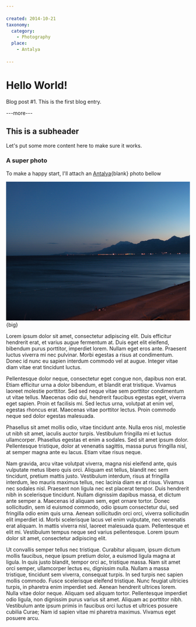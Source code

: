```yaml
---

created: 2014-10-21
taxonomy:
  category:
    - Photography
  place:
    - Antalya
    
---
```


# Hello World!

Blog post #1. This is the first blog entry.

---more---

## This is a subheader

Let's put some more content here to make sure it works.

### A super photo

To make a happy start, I'll attach an [Antalya](//antalya.bel.tr){blank} photo bellow

![Konyaaltı Beach, Antalya](konyaalti.jpg){big}


Lorem ipsum dolor sit amet, consectetur adipiscing elit. Duis efficitur hendrerit erat, et varius augue fermentum at. Duis eget elit eleifend, bibendum purus porttitor, imperdiet lorem. Nullam eget eros ante. Praesent luctus viverra mi nec pulvinar. Morbi egestas a risus at condimentum. Donec id nunc eu sapien interdum commodo vel at augue. Integer vitae diam vitae erat tincidunt luctus.

Pellentesque dolor neque, consectetur eget congue non, dapibus non erat. Etiam efficitur urna a dolor bibendum, et blandit erat tristique. Vivamus laoreet molestie porttitor. Sed sed neque vitae sem porttitor condimentum ut vitae tellus. Maecenas odio dui, hendrerit faucibus egestas eget, viverra eget sapien. Proin et facilisis mi. Sed lectus urna, volutpat at enim vel, egestas rhoncus erat. Maecenas vitae porttitor lectus. Proin commodo neque sed dolor egestas malesuada.

Phasellus sit amet mollis odio, vitae tincidunt ante. Nulla eros nisl, molestie ut nibh sit amet, iaculis auctor turpis. Vestibulum fringilla mi et luctus ullamcorper. Phasellus egestas et enim a sodales. Sed sit amet ipsum dolor. Pellentesque tristique, dolor at venenatis sagittis, massa purus fringilla nisl, at semper magna ante eu lacus. Etiam vitae risus neque.

Nam gravida, arcu vitae volutpat viverra, magna nisi eleifend ante, quis vulputate metus libero quis orci. Aliquam est tellus, blandit nec sem tincidunt, pretium mattis justo. Vestibulum interdum, risus at fringilla interdum, leo mauris maximus tellus, nec lacinia diam ex at risus. Vivamus nec sodales nisl. Praesent non ligula nec est placerat tempor. Duis hendrerit nibh in scelerisque tincidunt. Nullam dignissim dapibus massa, et dictum ante semper a. Maecenas id aliquam sem, eget ornare tortor. Donec sollicitudin, sem id euismod commodo, odio ipsum consectetur dui, sed fringilla odio enim quis urna. Aenean sollicitudin orci orci, viverra sollicitudin elit imperdiet id. Morbi scelerisque lacus vel enim vulputate, nec venenatis erat aliquam. In mattis viverra nisl, laoreet malesuada quam. Pellentesque et elit mi. Vestibulum tempus neque sed varius pellentesque. Lorem ipsum dolor sit amet, consectetur adipiscing elit.

Ut convallis semper tellus nec tristique. Curabitur aliquam, ipsum dictum mollis faucibus, neque ipsum pretium dolor, a euismod ligula magna at ligula. In quis justo blandit, tempor orci ac, tristique massa. Nam sit amet orci semper, ullamcorper lectus eu, dignissim nulla. Nullam a massa tristique, tincidunt sem viverra, consequat turpis. In sed turpis nec sapien mollis commodo. Fusce scelerisque eleifend tristique. Nunc feugiat ultricies turpis, in pharetra enim imperdiet sed. Aenean hendrerit ultrices lorem. Nulla vitae dolor neque. Aliquam sed aliquam tortor. Pellentesque imperdiet odio ligula, non dignissim purus varius sit amet. Aliquam ac porttitor nibh. Vestibulum ante ipsum primis in faucibus orci luctus et ultrices posuere cubilia Curae; Nam id sapien vitae mi pharetra maximus. Vivamus eget posuere arcu.
